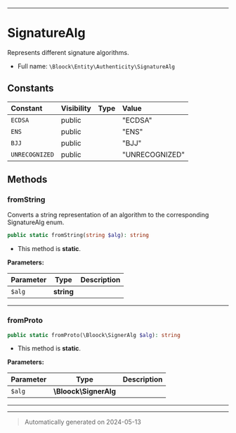 ***

# SignatureAlg

Represents different signature algorithms.



* Full name: `\Bloock\Entity\Authenticity\SignatureAlg`


## Constants

| Constant | Visibility | Type | Value |
|:---------|:-----------|:-----|:------|
|`ECDSA`|public| |&quot;ECDSA&quot;|
|`ENS`|public| |&quot;ENS&quot;|
|`BJJ`|public| |&quot;BJJ&quot;|
|`UNRECOGNIZED`|public| |&quot;UNRECOGNIZED&quot;|


## Methods


### fromString

Converts a string representation of an algorithm to the corresponding SignatureAlg enum.

```php
public static fromString(string $alg): string
```



* This method is **static**.




**Parameters:**

| Parameter | Type | Description |
|-----------|------|-------------|
| `$alg` | **string** |  |





***

### fromProto



```php
public static fromProto(\Bloock\SignerAlg $alg): string
```



* This method is **static**.




**Parameters:**

| Parameter | Type | Description |
|-----------|------|-------------|
| `$alg` | **\Bloock\SignerAlg** |  |





***


***
> Automatically generated on 2024-05-13
